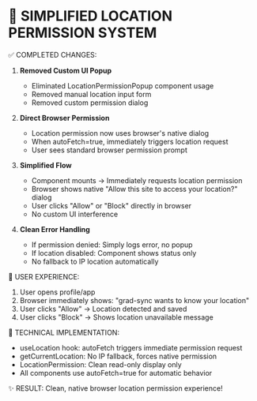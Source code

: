 🎯 SIMPLIFIED LOCATION PERMISSION SYSTEM
==========================================

✅ COMPLETED CHANGES:

1. **Removed Custom UI Popup**
   - Eliminated LocationPermissionPopup component usage
   - Removed manual location input form
   - Removed custom permission dialog

2. **Direct Browser Permission**
   - Location permission now uses browser's native dialog
   - When autoFetch=true, immediately triggers location request
   - User sees standard browser permission prompt

3. **Simplified Flow**
   - Component mounts → Immediately requests location permission
   - Browser shows native "Allow this site to access your location?" dialog
   - User clicks "Allow" or "Block" directly in browser
   - No custom UI interference

4. **Clean Error Handling**
   - If permission denied: Simply logs error, no popup
   - If location disabled: Component shows status only
   - No fallback to IP location automatically

📱 USER EXPERIENCE:

1. User opens profile/app
2. Browser immediately shows: "grad-sync wants to know your location"
3. User clicks "Allow" → Location detected and saved
4. User clicks "Block" → Shows location unavailable message

🔧 TECHNICAL IMPLEMENTATION:

- useLocation hook: autoFetch triggers immediate permission request
- getCurrentLocation: No IP fallback, forces native permission
- LocationPermission: Clean read-only display only
- All components use autoFetch=true for automatic behavior

✨ RESULT: Clean, native browser location permission experience!